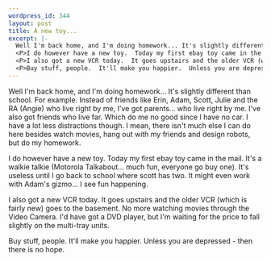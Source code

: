 ```yaml
--- 
wordpress_id: 344
layout: post
title: A new toy...
excerpt: |-
  Well I'm back home, and I'm doing homework... It's slightly different than school.  For example.  Instead of friends like Erin, Adam, Scott, Julie and the RA (Angie) who live right by me, I've got parents... who live right by me.  I've also got friends who live far.  Which do me no good since I have no car.  I have a lot less distractions though.  I mean, there isn't much else I can do here besides watch movies, hang out with my friends and design robots, but do my homework.
  <P>I do however have a new toy.  Today my first ebay toy came in the mail.  It's a walkie talkie (Motorola Talkabout... much fun, everyone go buy one).  It's useless until I go back to school where scott has two.  It might even work with Adam's gizmo... I see fun happening.
  <P>I also got a new VCR today.  It goes upstairs and the older VCR (which is fairly new) goes to the basement.  No more watching movies through the Video Camera.  I'd have got a DVD player, but I'm waiting for the price to fall slightly on the multi-tray units.
  <P>Buy stuff, people.  It'll make you happier.  Unless you are depressed - then there is no hope.
---
```

Well I'm back home, and I'm doing homework... It's slightly different than school.  For example.  Instead of friends like Erin, Adam, Scott, Julie and the RA (Angie) who live right by me, I've got parents... who live right by me.  I've also got friends who live far.  Which do me no good since I have no car.  I have a lot less distractions though.  I mean, there isn't much else I can do here besides watch movies, hang out with my friends and design robots, but do my homework.
<P>I do however have a new toy.  Today my first ebay toy came in the mail.  It's a walkie talkie (Motorola Talkabout... much fun, everyone go buy one).  It's useless until I go back to school where scott has two.  It might even work with Adam's gizmo... I see fun happening.
<P>I also got a new VCR today.  It goes upstairs and the older VCR (which is fairly new) goes to the basement.  No more watching movies through the Video Camera.  I'd have got a DVD player, but I'm waiting for the price to fall slightly on the multi-tray units.
<P>Buy stuff, people.  It'll make you happier.  Unless you are depressed - then there is no hope.
